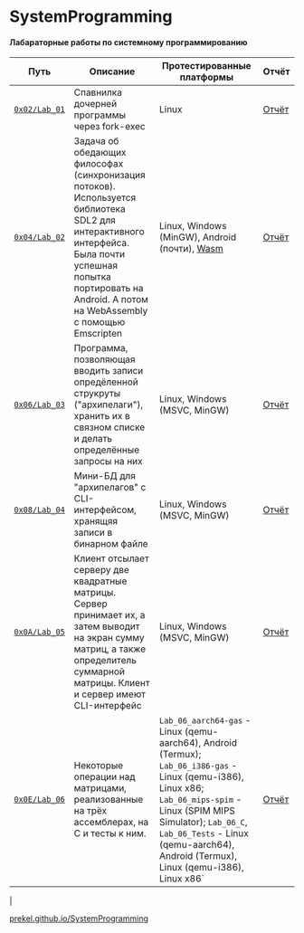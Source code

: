 # SystemProgramming

#### Лабараторные работы по системному программированию

| Путь       | Описание           | Протестированные платформы | Отчёт |
| ------------- | ------------- |------------- | ------ |
| [`0x02/Lab_01`](https://github.com/prekel/SystemProgramming/tree/master/0x02/Lab_01)      | Спавнилка дочерней программы через fork-exec | Linux | [Отчёт](https://github.com/prekel/SystemProgramming/blob/master/0x02/Lab_01_Done_Prekel.pdf) |
| [`0x04/Lab_02`](https://github.com/prekel/SystemProgramming/tree/master/0x04/Lab_02)     | Задача об обедающих философах (синхронизация потоков). Используется библиотека SDL2 для интерактивного интерфейса. Была почти успешная попытка портировать на Android. А потом на WebAssembly с помощью Emscripten      | Linux, Windows (MinGW), Android (почти), [Wasm](https://prekel.github.io/SystemProgramming) | [Отчёт](https://github.com/prekel/SystemProgramming/blob/master/0x04/Lab_02_Prekel.pdf) |
| [`0x06/Lab_03`](https://github.com/prekel/SystemProgramming/tree/master/0x06/Lab_03)  | Программа, позволяющая вводить записи опредёленной струкруты ("архипелаги"), хранить их в связном списке и делать определённые запросы на них       | Linux, Windows (MSVC, MinGW) | [Отчёт](https://github.com/prekel/SystemProgramming/blob/master/0x06/Lab_03_Prekel.pdf) |
| [`0x08/Lab_04`](https://github.com/prekel/SystemProgramming/tree/master/0x08/Lab_04)  | Мини-БД для "архипелагов" с CLI-интерфейсом, хранящяя записи в бинарном файле | Linux, Windows (MSVC, MinGW) | [Отчёт](https://github.com/prekel/SystemProgramming/blob/master/0x08/Lab_04_Prekel.pdf)|
| [`0x0A/Lab_05`](https://github.com/prekel/SystemProgramming/tree/master/0x0A/Lab_05)  | Клиент отсылает серверу две квадратные матрицы. Сервер принимает их, а затем выводит на экран сумму матриц, а также определитель суммарной матрицы. Клиент и сервер имеют CLI-интерфейс | Linux, Windows (MSVC, MinGW) | [Отчёт](https://github.com/prekel/SystemProgramming/blob/d16ab7172919d0e049a7973b87c1e71a25c0c881/0x0A/Lab_05_Prekel.pdf) |
| [`0x0E/Lab_06`](https://github.com/prekel/SystemProgramming/tree/master/0x0E/Lab_06)  | Некоторые операции над матрицами, реализованные на трёх ассемблерах, на C и тесты к ним. | `Lab_06_aarch64-gas` - Linux (qemu-aarch64), Android (Termux); `Lab_06_i386-gas` - Linux (qemu-i386), Linux x86; `Lab_06_mips-spim` - Linux (SPIM MIPS Simulator); `Lab_06_C`, `Lab_06_Tests` - Linux (qemu-aarch64), Android (Termux), Linux (qemu-i386), Linux x86` | [Отчёт](https://github.com/prekel/SystemProgramming/blob/master/0x0E/Lab_06_Prekel.pdf) |
|

[prekel.github.io/SystemProgramming](https://prekel.github.io/SystemProgramming)
